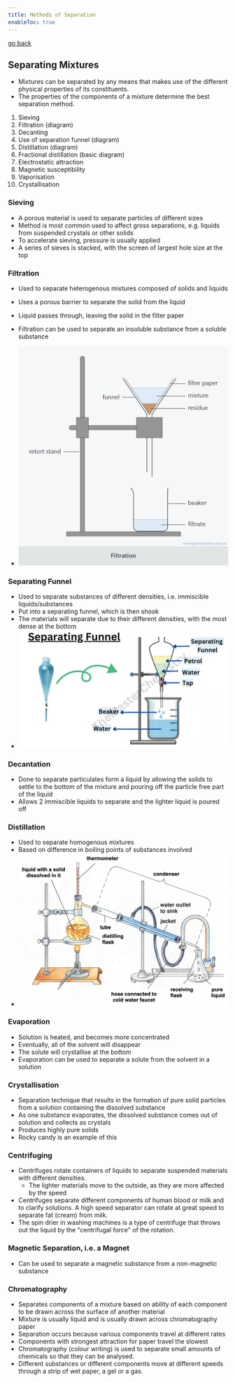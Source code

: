 ```yaml
---
title: Methods of Separation
enableToc: true
---
```


[go back](archive/11Subjects/11Chemistry.md)

## Separating Mixtures
- Mixtures can be separated by any means that makes use of the different physical properties of its constituents.  
- The properties of the components of a mixture determine the best separation method.

1. Sieving
2. Filtration (diagram)
3. Decanting
4. Use of separation funnel (diagram)
5. Distillation (diagram)
6. Fractional distillation (basic diagram)
7. Electrostatic attraction
8. Magnetic susceptibility
9. Vaporisation
10. Crystallisation 

### Sieving
- A porous material is used to separate particles of different sizes
- Method is most common used to affect gross separations, e.g. liquids from suspended crystals or other solids
- To accelerate sieving, pressure is usually applied
- A series of sieves is stacked, with the screen of largest hole size at the top

### Filtration
- Used to separate heterogenous mixtures composed of solids and liquids
- Uses a porous barrier to separate the solid from the liquid
- Liquid passes through, leaving the solid in the filter paper
- Filtration can be used to separate an insoluble substance from a soluble substance
  
- ![](images/filtration-diagram-2714072149.jpg)
### Separating Funnel
- Used to separate substances of different densities, i.e. immiscible liquids/substances
- Put into a separating funnel, which is then shook
- The materials will separate due to their different densities, with the most dense at the bottom
 - ![](images/SeparatingFunnel.png)

### Decantation
- Done to separate particulates form a liquid by allowing the solids to settle to the bottom of the mixture and pouring off the particle free part of the liquid
- Allows 2 immiscible liquids to separate and the lighter liquid is poured off

### Distillation
- Used to separate homogenous mixtures
- Based on difference in boiling points of substances involved 
- ![](images/Distillation.png)

### Evaporation
- Solution is heated, and becomes more concentrated
- Eventually, all of the solvent will disappear
- The solute will crystallise at the bottom
- Evaporation can be used to separate a solute from the solvent in a solution

### Crystallisation
- Separation technique that results in the formation of pure solid particles from a solution containing the dissolved substance
- As one substance evaporates, the dissolved substance comes out of solution and collects as crystals
- Produces highly pure solids
- Rocky candy is an example of this

### Centrifuging
- Centrifuges rotate containers of liquids to separate suspended materials with different densities.
	- The lighter materials move to the outside, as they are more affected by the speed
- Centrifuges separate different components of human blood or milk and to clarify solutions. A high speed separator can rotate at great speed to separate fat (cream) from milk.
- The spin drier in washing machines is a type of centrifuge that throws out the liquid by the "centrifugal force" of the rotation.

### Magnetic Separation, i.e. a Magnet
- Can be used to separate a magnetic substance from a non-magnetic substance

### Chromatography
- Separates components of a mixture based on ability of each component to be drawn across the surface of another material
- Mixture is usually liquid and is usually drawn across chromatography paper
- Separation occurs because various components travel at different rates
- Components with strongest attraction for paper travel the slowest
- Chromatography (colour writing) is used to separate small amounts of chemicals so that they can be analysed.
- Different substances or different components move at different speeds through a strip of wet paper, a gel or a gas.